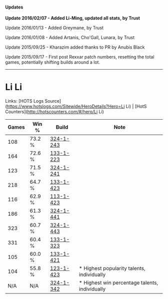 #### Updates
**Update 2016/02/07 - Added Li-Ming, updated all stats, by Trust**

Update 2016/01/13 - Added Greymane, by Trust

Update 2016/01/08 - Added Artanis, Cho'Gall, Lunara, by Trust

Update 2015/09/25 - Kharazim added thanks to PR by Anubis Black

Update 2015/09/17 - First post Rexxar patch numbers, resetting the total games, potentially shifting builds around a lot.

***

# Li Li

Links: [HOTS Logs Source](https://www.hotslogs.com/Sitewide/HeroDetails?Hero=Li Li) | [HotS Counters](http://hotscounters.com/#/hero/Li Li)

Games  | Win %  | Build     | Note
-----  | -----  | -----     | ----
108    | 73.2 % | [324-1-243](http://www.heroesfire.com/hots/talent-calculator/li-li#oWkR) | 
164    | 72.6 % | [133-1-223](http://www.heroesfire.com/hots/talent-calculator/li-li#hEQN) | 
123    | 71.5 % | [324-1-241](http://www.heroesfire.com/hots/talent-calculator/li-li#oWkP) | 
218    | 64.7 % | [133-1-423](http://www.heroesfire.com/hots/talent-calculator/li-li#hETV) | 
116    | 62.9 % | [113-1-423](http://www.heroesfire.com/hots/talent-calculator/li-li#gTeV) | 
186    | 61.3 % | [324-1-441](http://www.heroesfire.com/hots/talent-calculator/li-li#oWnX) | 
323    | 60.7 % | [324-1-443](http://www.heroesfire.com/hots/talent-calculator/li-li#oWnZ) | 
331    | 60.4 % | [133-1-323](http://www.heroesfire.com/hots/talent-calculator/li-li#hERx) | 
105    | 60.0 % | [133-1-421](http://www.heroesfire.com/hots/talent-calculator/li-li#hETT) | 
104    | 55.8 % | [123-1-423](http://www.heroesfire.com/hots/talent-calculator/li-li#gs2_) | * Highest popularity talents, individually
N/A    | N/A    | [324-1-342](http://www.heroesfire.com/hots/talent-calculator/li-li#oWl-) | * Highest win percentage talents, individually
